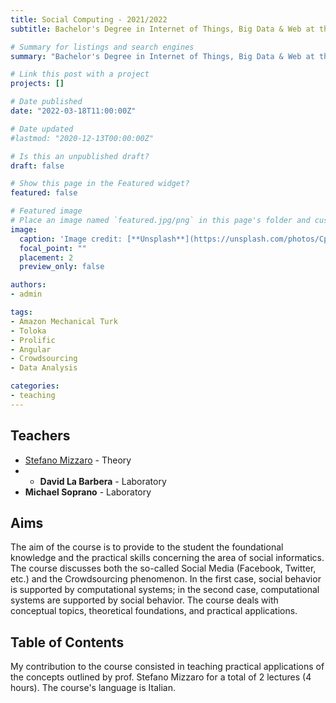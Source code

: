 ```yaml
---
title: Social Computing - 2021/2022
subtitle: Bachelor's Degree in Internet of Things, Big Data & Web at the University of Udine, Academic Year 2022/2023

# Summary for listings and search engines
summary: "Bachelor's Degree in Internet of Things, Big Data & Web at the University of Udine. Academic Year 2022/2023. Lectures: 2. Hours: 4"

# Link this post with a project
projects: []

# Date published
date: "2022-03-18T11:00:00Z"

# Date updated
#lastmod: "2020-12-13T00:00:00Z"

# Is this an unpublished draft?
draft: false

# Show this page in the Featured widget?
featured: false

# Featured image
# Place an image named `featured.jpg/png` in this page's folder and customize its options here.
image:
  caption: 'Image credit: [**Unsplash**](https://unsplash.com/photos/CpkOjOcXdUY)'
  focal_point: ""
  placement: 2
  preview_only: false

authors:
- admin

tags:
- Amazon Mechanical Turk
- Toloka
- Prolific
- Angular
- Crowdsourcing
- Data Analysis

categories:
- teaching
---
```


## Teachers

- [Stefano Mizzaro](https://users.dimi.uniud.it/~stefano.mizzaro/ "Stefano Mizzaro") - Theory
- - **David La Barbera** - Laboratory
- **Michael Soprano** - Laboratory

## Aims

The aim of the course is to provide to the student the foundational knowledge and the 
practical skills concerning the area of social informatics. 
The course discusses both the so-called Social Media (Facebook, Twitter, etc.) 
and the Crowdsourcing phenomenon. In the first case, social behavior is supported by 
computational systems; in the second case, computational systems are supported by social behavior. 
The course deals with conceptual topics, theoretical foundations, and practical applications.

## Table of Contents

My contribution to the course consisted in teaching practical applications of the concepts outlined by prof. Stefano Mizzaro 
for a total of 2 lectures (4 hours). The course's language is Italian.
